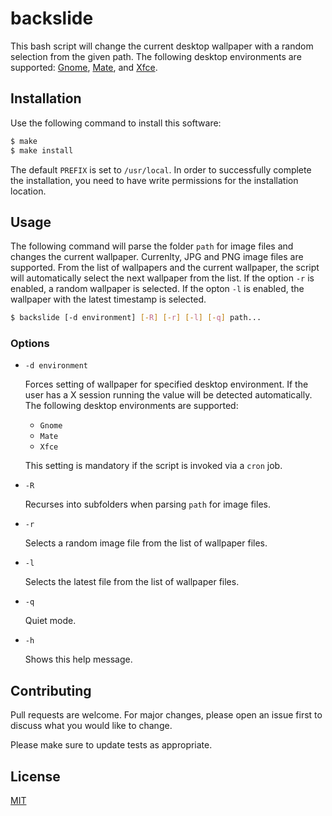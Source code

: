# backslide

This bash script will change the current desktop wallpaper with a random selection from the given path.  The following desktop environments are supported: [Gnome](https:://www.gnome.org/), [Mate](https://www.mate-desktop.org/), and [Xfce](https://www.xfce.org/).

## Installation

Use the following command to install this software:

```bash
$ make
$ make install
```

The default `PREFIX` is set to `/usr/local`.  In order to successfully complete the installation, you need to have write permissions for the installation location.

## Usage

The following command will parse the folder `path` for image files and changes the current wallpaper.  Currenlty, JPG and PNG image files are supported.  From the list of wallpapers and the current wallpaper, the script will automatically select the next wallpaper from the list.  If the option `-r` is enabled, a random wallpaper is selected.  If the opton `-l` is enabled, the wallpaper with the latest timestamp is selected.

```bash
$ backslide [-d environment] [-R] [-r] [-l] [-q] path...
```

### Options

+ `-d environment`

  Forces setting of wallpaper for specified desktop environment.  If the user has a X session running the value will be detected automatically.  The following desktop environments are supported:

  - `Gnome`
  - `Mate`
  - `Xfce`

  This setting is mandatory if the script is invoked via a `cron` job.

+ `-R`

  Recurses into subfolders when parsing `path` for image files.

+ `-r`

  Selects a random image file from the list of wallpaper files.

+ `-l`

  Selects the latest file from the list of wallpaper files.

+ `-q`

  Quiet mode.

+ `-h`

  Shows this help message.

## Contributing

Pull requests are welcome. For major changes, please open an issue first to discuss what you would like to change.

Please make sure to update tests as appropriate.

## License

[MIT](https://choosealicense.com/licenses/mit/)
